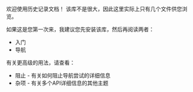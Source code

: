 欢迎使用历史记录文档！ 该库不是很大，因此这里实际上只有几个文件供您浏览。

如果这是您第一次来，我建议您先安装该库，然后再阅读两者：

* 入门
* 导航

有关更高级的用法，请查看：

* 阻止 - 有关如何阻止导航尝试的详细信息
* 杂项 - 有关多个API详细信息的其他主题